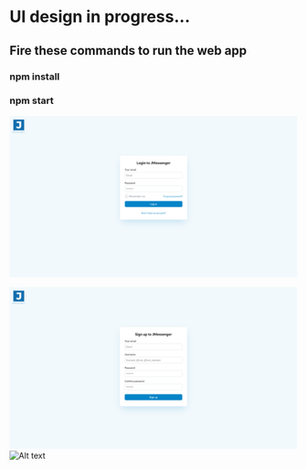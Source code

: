 # UI design in progress...

## Fire these commands to run the web app

### npm install

### npm start

![Alt text](images/login.png)

![Alt text](images/signup.png)
![Alt text](images/otp)
